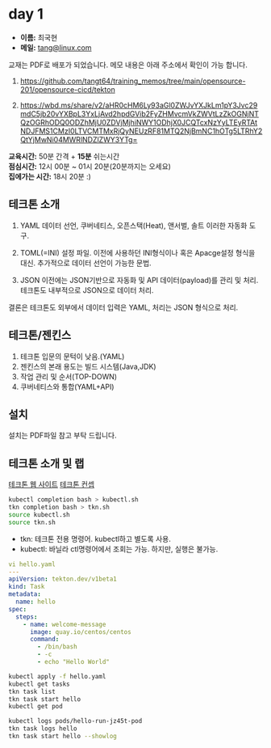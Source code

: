 # day 1

- __이름:__ 최국현
- __메일:__ <tang@linux.com>


교재는 PDF로 배포가 되었습니다. 메모 내용은 아래 주소에서 확인이 가능 합니다.
1. https://github.com/tangt64/training_memos/tree/main/opensource-201/opensource-cicd/tekton
>
2. https://wbd.ms/share/v2/aHR0cHM6Ly93aGl0ZWJvYXJkLm1pY3Jvc29mdC5jb20vYXBpL3YxLjAvd2hpdGVib2FyZHMvcmVkZWVtLzZkOGNjNTQzOGRhODQ0ODZhMjU0ZDVjMjhiNWY1ODhjX0JCQTcxNzYyLTEyRTAtNDJFMS1CMzI0LTVCMTMxRjQyNEUzRF81MTQ2NjBmNC1hOTg5LTRhY2QtYjMwNi04MWRlNDZlZWY3YTg=

__교육시간:__ 50분 간격 + __15분__ 쉬는시간<br/>
__점심시간:__ 12시 00분 ~ 01시 20분(20분까지는 오세요)<br/>
__집에가는 시간:__ 18시 20분 :)<br/>



## 테크톤 소개

1. YAML
데이터 선언, 쿠버네티스, 오픈스택(Heat), 앤서벌, 솔트 이러한 자동화 도구.

2. TOML(=INI)
설정 파일. 이전에 사용하던 INI형식이나 혹은 Apacge설정 형식을 대신. 추가적으로 데이터 선언이 가능한 문법.

3. JSON
이전에는 JSON기반으로 자동화 및 API 데이터(payload)를 관리 및 처리. 테크톤도 내부적으로 JSON으로 데이터 처리. 


결론은 테크톤도 외부에서 데이터 입력은 YAML, 처리는 JSON 형식으로 처리. 


## 테크톤/젠킨스

1. 테크톤 입문의 문턱이 낮음.(YAML)
2. 젠킨스의 본래 용도는 빌드 시스템(Java,JDK)
3. 작업 관리 및 순서(TOP-DOWN)
4. 쿠버네티스와 통합(YAML+API)

## 설치

설치는 PDF파일 참고 부탁 드립니다.

## 테크톤 소개 및 랩

[테크톤 웹 사이트](https://tekton.dev/docs/)
[테크톤 컨셉](https://tekton.dev/docs/concepts/concept-model/)

```bash
kubectl completion bash > kubectl.sh
tkn completion bash > tkn.sh
source kubectl.sh
source tkn.sh
```

- tkn: 테크톤 전용 명령어. kubectl하고 별도록 사용.
- kubectl: 바닐라 ctl명령어에서 조회는 가능. 하지만, 실행은 불가능.


```yaml
vi hello.yaml
---
apiVersion: tekton.dev/v1beta1
kind: Task
metadata:
  name: hello
spec:
  steps:
    - name: welcome-message
      image: quay.io/centos/centos
      command:
        - /bin/bash
        - -c
        - echo "Hello World"
```
```bash
kubectl apply -f hello.yaml
kubectl get tasks
tkn task list
tkn task start hello
kubectl get pod

kubectl logs pods/hello-run-jz45t-pod
tkn task logs hello
tkn task start hello --showlog
```